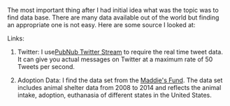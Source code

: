 The most important thing after I had initial idea what was the topic was to find data base. There are many data available out of the world but finding an appropriate one is not easy. Here are some source I looked at:

Links:

1. Twitter: I use[PubNub Twitter Stream](https://www.pubnub.com/developers/realtime-data-streams/twitter-stream/) to require the real time tweet data. It can give you actual messages on Twitter at a maximum rate of 50 Tweets per second.

2. Adoption Data: I find the data set from the [Maddie's Fund](http://www.maddiesfund.org/gathering-shelter-data.htm). The data set includes animal shelter data from 2008 to 2014 and reflects the animal intake, adoption, euthanasia of different states in the United States. 

